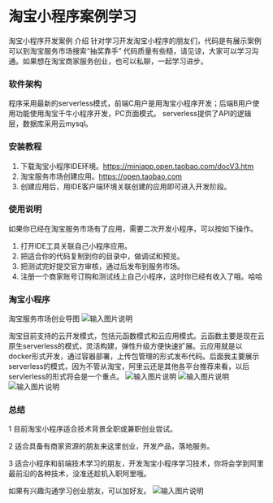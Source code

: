 # 淘宝小程序案例学习

淘宝小程序开发案例 介绍
针对学习开发淘宝小程序的朋友们，代码是有展示案例可以到淘宝服务市场搜索“抽奖靠手”
代码质量有些糙，请见谅，大家可以学习沟通。如果想在淘宝商家服务创业，也可以私聊，一起学习进步。

### 软件架构

程序采用最新的serverless模式，前端C用户是用淘宝小程序开发；后端B用户使用功能使用淘宝千牛小程序开发，PC页面模式。
serverless提供了API的逻辑层，数据库采用云mysql。

### 安装教程

1.  下载淘宝小程序IDE环境。https://miniapp.open.taobao.com/docV3.htm
2.  淘宝服务市场创建应用。https://open.taobao.com
3.  创建应用后，用IDE客户端环境关联创建的应用即可进入开发阶段。

### 使用说明
如果你已经在淘宝服务市场有了应用，需要二次开发小程序，可以按如下操作。
1. 打开IDE工具关联自己小程序应用。
2. 把适合你的代码复制到你的目录中，做调试和预览。
3. 把测试完好提交官方审核，通过后发布到服务市场。
4. 注册一个商家账号订购和测试线上自己小程序，这时你已经有收入了哦。哈哈

### 淘宝小程序
淘宝服务市场创业导图
![输入图片说明](miniapp_beginner/taobao_miniapp/images/mindimage.png)

淘宝目前支持的云开发模式，包括元函数模式和云应用模式。云函数主要是现在云原生serverless的模式，灵活构建，弹性升级方便快速扩展。云应用就是以docker形式开发，通过容器部署，上传包管理的形式发布代码。后面我主要展示serverless的模式，因为不管从淘宝，阿里云还是其他各平台推荐来看，以后servlerless的形式将会是一个重点。
![输入图片说明](mind1.png)
![输入图片说明](mind2.png)
![输入图片说明](mind3.png)

### 总结

1 目前淘宝小程序适合技术背景全职或兼职创业尝试。

2 适合具备有商家资源的朋友来这里创业，开发产品，落地服务。

3 适合小程序和前端技术学习的朋友，开发淘宝小程序学习技术，你将会学到阿里最前沿的各种技术，没准还趁机入职阿里哦。

如果有兴趣沟通学习创业朋友，可以加好友。
![输入图片说明](76c98738055faacd2a5321b8b731376.jpg)


